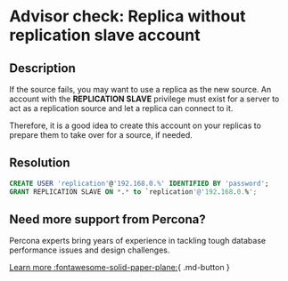 # Advisor check: Replica without replication slave account

## Description

If the source fails, you may want to use a replica as the new source. An account with the **REPLICATION SLAVE** privilege must exist for a server to act as a replication source and let a replica can connect to it.

Therefore, it is a good idea to create this account on your replicas to prepare them to take over for a source, if needed.

## Resolution

```sql
CREATE USER 'replication'@'192.168.0.%' IDENTIFIED BY 'password';
GRANT REPLICATION SLAVE ON *.* to `replication'@'192.168.0.%';
```

## Need more support from Percona?

Percona experts bring years of experience in tackling tough database performance issues and design challenges.

[Learn more :fontawesome-solid-paper-plane:](https://per.co.na/subscribe){ .md-button }

